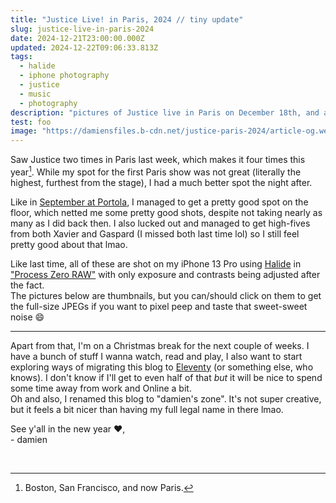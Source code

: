 ```yaml
---
title: "Justice Live! in Paris, 2024 // tiny update"
slug: justice-live-in-paris-2024
date: 2024-12-21T23:00:00.000Z
updated: 2024-12-22T09:06:33.813Z
tags:
  - halide
  - iphone photography
  - justice
  - music
  - photography
description: "pictures of Justice live in Paris on December 18th, and a tiny update"
test: foo
image: "https://damiensfiles.b-cdn.net/justice-paris-2024/article-og.webp"
---
```


Saw Justice two times in Paris last week, which makes it four times this year[^1]. While my spot for the first Paris show was not great (literally the highest, furthest from the stage), I had a much better spot the night after.

Like in [September at Portola](https://damien.zone/justice-at-portola-2024/), I managed to get a pretty good spot on the floor, which netted me some pretty good shots, despite not taking nearly as many as I did back then. I also lucked out and managed to get high-fives from both Xavier and Gaspard (I missed both last time lol) so I still feel pretty good about that lmao.

Like last time, all of these are shot on my iPhone 13 Pro using [Halide](https://halide.cam/) in ["Process Zero RAW"](https://www.lux.camera/introducing-process-zero-for-iphone/) with only exposure and contrasts being adjusted after the fact.  
The pictures below are thumbnails, but you can/should click on them to get the full-size JPEGs if you want to pixel peep and taste that sweet-sweet noise 😄

---

Apart from that, I'm on a Christmas break for the next couple of weeks. I have a bunch of stuff I wanna watch, read and play, I also want to start exploring ways of migrating this blog to [Eleventy](https://www.11ty.dev/) (or something else, who knows).
I don't know if I'll get to even half of that _but_ it will be nice to spend some time away from work and Online a bit.  
Oh and also, I renamed this blog to "damien's zone". It's not super creative, but it feels a bit nicer than having my full legal name in there lmao.

See y'all in the new year ❤️,  
\- damien

<a href="https://damiensfiles.b-cdn.net/justice-paris-2024/DMN_20241218212945.jpg"><img src="https://damiensfiles.b-cdn.net/justice-paris-2024/DMN_INSTA_20241218212945.jpg" loading="lazy" decoding="async" alt=""></a>
<a href="https://damiensfiles.b-cdn.net/justice-paris-2024/DMN_20241218214206.jpg"><img src="https://damiensfiles.b-cdn.net/justice-paris-2024/DMN_INSTA_20241218214206.jpg" loading="lazy" decoding="async" alt=""></a>
<a href="https://damiensfiles.b-cdn.net/justice-paris-2024/DMN_20241218215830.jpg"><img src="https://damiensfiles.b-cdn.net/justice-paris-2024/DMN_INSTA_20241218215830.jpg" loading="lazy" decoding="async" alt=""></a>
<a href="https://damiensfiles.b-cdn.net/justice-paris-2024/DMN_20241218222617.jpg"><img src="https://damiensfiles.b-cdn.net/justice-paris-2024/DMN_INSTA_20241218222617.jpg" loading="lazy" decoding="async" alt=""></a>
<a href="https://damiensfiles.b-cdn.net/justice-paris-2024/DMN_20241218222629.jpg"><img src="https://damiensfiles.b-cdn.net/justice-paris-2024/DMN_INSTA_20241218222629.jpg" loading="lazy" decoding="async" alt=""></a>
<a href="https://damiensfiles.b-cdn.net/justice-paris-2024/DMN_20241218223033.jpg"><img src="https://damiensfiles.b-cdn.net/justice-paris-2024/DMN_INSTA_20241218223033.jpg" loading="lazy" decoding="async" alt=""></a>
<a href="https://damiensfiles.b-cdn.net/justice-paris-2024/DMN_20241218223039.jpg"><img src="https://damiensfiles.b-cdn.net/justice-paris-2024/DMN_INSTA_20241218223039.jpg" loading="lazy" decoding="async" alt=""></a>
<a href="https://damiensfiles.b-cdn.net/justice-paris-2024/DMN_20241218223450.jpg"><img src="https://damiensfiles.b-cdn.net/justice-paris-2024/DMN_INSTA_20241218223450.jpg" loading="lazy" decoding="async" alt=""></a>

[^1]: Boston, San Francisco, and now Paris.
